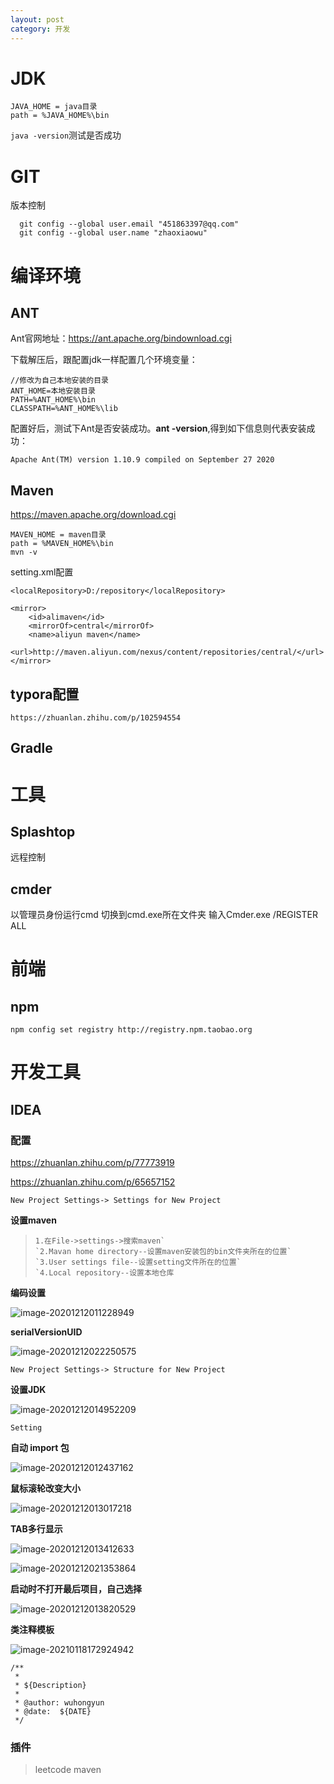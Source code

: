 ```yaml
---
layout: post
category: 开发
---
```

# JDK

```
JAVA_HOME = java目录
path = %JAVA_HOME%\bin
```

`java -version`测试是否成功

# GIT

版本控制

```
  git config --global user.email "451863397@qq.com"
  git config --global user.name "zhaoxiaowu"
```

# 编译环境

## ANT

Ant官网地址：https://ant.apache.org/bindownload.cgi

下载解压后，跟配置jdk一样配置几个环境变量：

```
//修改为自己本地安装的目录
ANT_HOME=本地安装目录
PATH=%ANT_HOME%\bin
CLASSPATH=%ANT_HOME%\lib
```

配置好后，测试下Ant是否安装成功。**ant -version**,得到如下信息则代表安装成功：

```
Apache Ant(TM) version 1.10.9 compiled on September 27 2020
```

## Maven

https://maven.apache.org/download.cgi

```
MAVEN_HOME = maven目录
path = %MAVEN_HOME%\bin
mvn -v
```

setting.xml配置

```
<localRepository>D:/repository</localRepository>
```

```
<mirror>
    <id>alimaven</id>
    <mirrorOf>central</mirrorOf>
    <name>aliyun maven</name>
    <url>http://maven.aliyun.com/nexus/content/repositories/central/</url>
</mirror>
```
## typora配置

    https://zhuanlan.zhihu.com/p/102594554
    
## Gradle

# 工具

## Splashtop

远程控制

## cmder

 以管理员身份运行cmd
 切换到cmd.exe所在文件夹
 输入Cmder.exe /REGISTER ALL

# 前端

## npm

`npm config set registry http://registry.npm.taobao.org`

# 开发工具

## IDEA

### 配置

https://zhuanlan.zhihu.com/p/77773919

https://zhuanlan.zhihu.com/p/65657152

`New Project Settings-> Settings for New Project`

**设置maven**

> ```
> 1.在File->settings->搜索maven`
> `2.Mavan home directory--设置maven安装包的bin文件夹所在的位置`
> `3.User settings file--设置setting文件所在的位置`
> `4.Local repository--设置本地仓库
> ```

**编码设置**

![image-20201212011228949](https://gitee.com/tostringcc/blog/raw/master/2020/image-20201212011228949.png)

**serialVersionUID** 

![image-20201212022250575](https://gitee.com/tostringcc/blog/raw/master/2020/image-20201212022250575.png)

`New Project Settings-> Structure for New Project`

**设置JDK**

![image-20201212014952209](https://gitee.com/tostringcc/blog/raw/master/2020/image-20201212014952209.png)

`Setting`

**自动 import 包**

![image-20201212012437162](https://gitee.com/tostringcc/blog/raw/master/2020/image-20201212012437162.png)







**鼠标滚轮改变大小**

![image-20201212013017218](https://gitee.com/tostringcc/blog/raw/master/2020/image-20201212013017218.png)

**TAB多行显示**

![image-20201212013412633](https://gitee.com/tostringcc/blog/raw/master/2020/image-20201212013412633.png)

![image-20201212021353864](https://gitee.com/tostringcc/blog/raw/master/2020/image-20201212021353864.png)



**启动时不打开最后项目，自己选择**

![image-20201212013820529](https://gitee.com/tostringcc/blog/raw/master/2020/image-20201212013820529.png)

**类注释模板**

![image-20210118172924942](https://gitee.com/tostringcc/blog/raw/master/2020/image-20210118172924942.png)

```
/**
 *
 * ${Description}
 *
 * @author: wuhongyun
 * @date:  ${DATE}
 */
```

### 插件

> leetcode   maven

